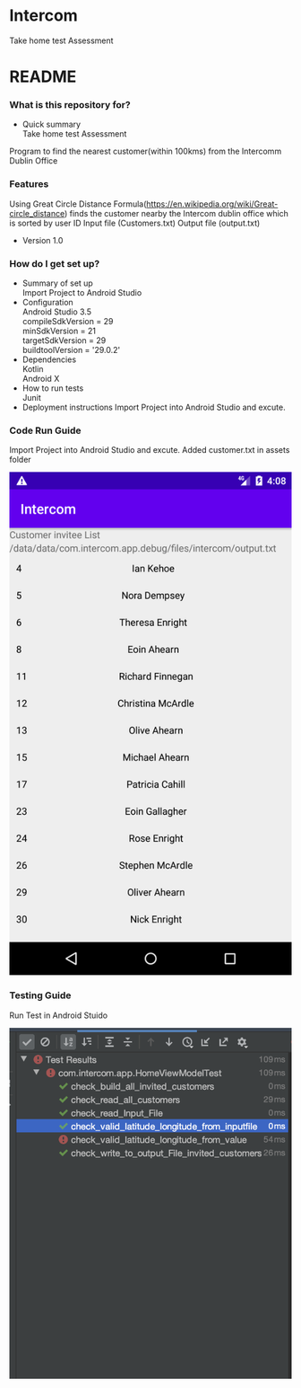 # Intercom
Take home test Assessment
# README #

### What is this repository for? ###

* Quick summary\
Take home test Assessment

Program to find the nearest customer(within 100kms) from the Intercomm Dublin Office

### Features

Using Great Circle Distance Formula(https://en.wikipedia.org/wiki/Great-circle_distance) finds the customer nearby the Intercom dublin office which is sorted by user ID
Input file (Customers.txt)
Output file (output.txt)

* Version 1.0

### How do I get set up? ###

* Summary of set up\
   Import Project to Android Studio
* Configuration\
    Android Studio 3.5\
    compileSdkVersion = 29\
    minSdkVersion = 21\
    targetSdkVersion = 29\
    buildtoolVersion = '29.0.2'
* Dependencies\
    Kotlin\
    Android X
* How to run tests\
    Junit
* Deployment instructions
 Import Project into Android Studio and excute.

### Code Run Guide

Import Project into Android Studio and excute.
Added customer.txt in assets folder
 
![](https://github.com/anil-gudigar/Intercom/blob/master/Screenshot_1589107105.png)

### Testing Guide
Run Test in Android Stuido

![](https://github.com/anil-gudigar/Intercom/blob/master/Screenshot%202020-05-10%20at%204.09.42%20PM.png) 


